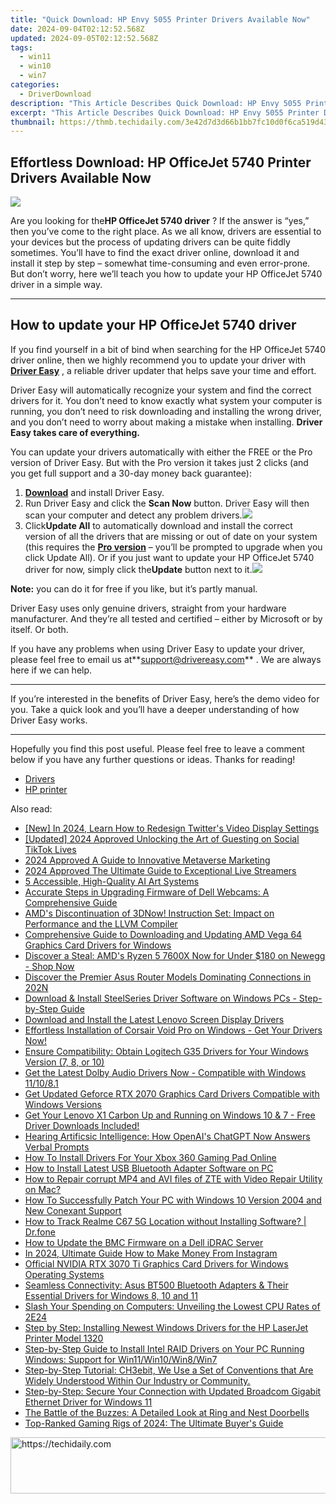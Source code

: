 ```yaml
---
title: "Quick Download: HP Envy 5055 Printer Drivers Available Now"
date: 2024-09-04T02:12:52.568Z
updated: 2024-09-05T02:12:52.568Z
tags:
  - win11
  - win10
  - win7
categories:
  - DriverDownload
description: "This Article Describes Quick Download: HP Envy 5055 Printer Drivers Available Now"
excerpt: "This Article Describes Quick Download: HP Envy 5055 Printer Drivers Available Now"
thumbnail: https://thmb.techidaily.com/3e42d7d3d66b1bb7fc10d0f6ca519d43c3162c70fd1186bee34b5c05700af6e2.jpg
---
```


## Effortless Download: HP OfficeJet 5740 Printer Drivers Available Now

![](https://images.drivereasy.com/wp-content/uploads/2019/06/image-643.png)

 Are you looking for the**HP OfficeJet 5740 driver** ? If the answer is “yes,” then you’ve come to the right place. As we all know, drivers are essential to your devices but the process of updating drivers can be quite fiddly sometimes. You’ll have to find the exact driver online, download it and install it step by step – somewhat time-consuming and even error-prone. But don’t worry, here we’ll teach you how to update your HP OfficeJet 5740 driver in a simple way.

---

## How to update your HP OfficeJet 5740 driver

 If you find yourself in a bit of bind when searching for the HP OfficeJet 5740 driver online, then we highly recommend you to update your driver with **[Driver Easy](https://tools.techidaily.com/drivereasy/download/)**  , a reliable driver updater that helps save your time and effort.

 Driver Easy will automatically recognize your system and find the correct drivers for it. You don’t need to know exactly what system your computer is running, you don’t need to risk downloading and installing the wrong driver, and you don’t need to worry about making a mistake when installing. **Driver Easy takes care of everything.**

 You can update your drivers automatically with either the FREE or the Pro version of Driver Easy. But with the Pro version it takes just 2 clicks (and you get full support and a 30-day money back guarantee):

1. **[Download](https://tools.techidaily.com/drivereasy/download/)**  and install Driver Easy.
2. Run Driver Easy and click the **Scan Now** button. Driver Easy will then scan your computer and detect any problem drivers.![](https://images.drivereasy.com/wp-content/uploads/2019/06/image-439.png)
3. Click**Update All** to automatically download and install the correct version of all the drivers that are missing or out of date on your system (this requires the **[Pro version](https://tools.techidaily.com/drivereasy/download/)**  – you’ll be prompted to upgrade when you click Update All). Or if you just want to update your HP OfficeJet 5740 driver for now, simply click the**Update**  button next to it.![](https://images.drivereasy.com/wp-content/uploads/2019/06/image-642.png)

**Note:** you can do it for free if you like, but it’s partly manual.

 Driver Easy uses only genuine drivers, straight from your hardware manufacturer. And they’re all tested and certified – either by Microsoft or by itself. Or both.

 If you have any problems when using Driver Easy to update your driver, please feel free to email us at**<support@drivereasy.com>** . We are always here if we can help.

---

 If you’re interested in the benefits of Driver Easy, here’s the demo video for you. Take a quick look and you’ll have a deeper understanding of how Driver Easy works.

---

 Hopefully you find this post useful. Please feel free to leave a comment below if you have any further questions or ideas. Thanks for reading!

* [Drivers](https://tools.techidaily.com/drivereasy/download/)
* [HP printer](https://tools.techidaily.com/drivereasy/download/)

<ins class="adsbygoogle"
     style="display:block"
     data-ad-format="autorelaxed"
     data-ad-client="ca-pub-7571918770474297"
     data-ad-slot="1223367746"></ins>



<ins class="adsbygoogle"
     style="display:block"
     data-ad-client="ca-pub-7571918770474297"
     data-ad-slot="8358498916"
     data-ad-format="auto"
     data-full-width-responsive="true"></ins>

<span class="atpl-alsoreadstyle">Also read:</span>
<div><ul>
<li><a href="https://twitter-videos.techidaily.com/new-in-2024-learn-how-to-redesign-twitters-video-display-settings/"><u>[New] In 2024, Learn How to Redesign Twitter's Video Display Settings</u></a></li>
<li><a href="https://tiktok-videos.techidaily.com/updated-2024-approved-unlocking-the-art-of-guesting-on-social-tiktok-lives/"><u>[Updated] 2024 Approved  Unlocking the Art of Guesting on Social TikTok Lives</u></a></li>
<li><a href="https://extra-lessons.techidaily.com/2024-approved-a-guide-to-innovative-metaverse-marketing/"><u>2024 Approved  A Guide to Innovative Metaverse Marketing</u></a></li>
<li><a href="https://fox-info.techidaily.com/2024-approved-the-ultimate-guide-to-exceptional-live-streamers/"><u>2024 Approved  The Ultimate Guide to Exceptional Live Streamers</u></a></li>
<li><a href="https://tech-savvy.techidaily.com/5-accessible-high-quality-ai-art-systems/"><u>5 Accessible, High-Quality AI Art Systems</u></a></li>
<li><a href="https://hardware-help.techidaily.com/accurate-steps-in-upgrading-firmware-of-dell-webcams-a-comprehensive-guide/"><u>Accurate Steps in Upgrading Firmware of Dell Webcams: A Comprehensive Guide</u></a></li>
<li><a href="https://hardware-help.techidaily.com/amds-discontinuation-of-3dnow-instruction-set-impact-on-performance-and-the-llvm-compiler/"><u>AMD's Discontinuation of 3DNow! Instruction Set: Impact on Performance and the LLVM Compiler</u></a></li>
<li><a href="https://hardware-help.techidaily.com/comprehensive-guide-to-downloading-and-updating-amd-vega-64-graphics-card-drivers-for-windows/"><u>Comprehensive Guide to Downloading and Updating AMD Vega 64 Graphics Card Drivers for Windows</u></a></li>
<li><a href="https://hardware-help.techidaily.com/1723262305495-discover-a-steal-amds-ryzen-5-7600x-now-for-under-180-on-newegg-shop-now/"><u>Discover a Steal: AMD's Ryzen 5 7600X Now for Under $180 on Newegg - Shop Now</u></a></li>
<li><a href="https://buynow-marvelous.techidaily.com/discover-the-premier-asus-router-models-dominating-connections-in-202n/"><u>Discover the Premier Asus Router Models Dominating Connections in 202N</u></a></li>
<li><a href="https://hardware-help.techidaily.com/download-and-install-steelseries-driver-software-on-windows-pcs-step-by-step-guide/"><u>Download & Install SteelSeries Driver Software on Windows PCs - Step-by-Step Guide</u></a></li>
<li><a href="https://hardware-help.techidaily.com/download-and-install-the-latest-lenovo-screen-display-drivers/"><u>Download and Install the Latest Lenovo Screen Display Drivers</u></a></li>
<li><a href="https://hardware-help.techidaily.com/1722975322136-effortless-installation-of-corsair-void-pro-on-windows-get-your-drivers-now/"><u>Effortless Installation of Corsair Void Pro on Windows - Get Your Drivers Now!</u></a></li>
<li><a href="https://hardware-help.techidaily.com/ensure-compatibility-obtain-logitech-g35-drivers-for-your-windows-version-7-8-or-10/"><u>Ensure Compatibility: Obtain Logitech G35 Drivers for Your Windows Version (7, 8, or 10)</u></a></li>
<li><a href="https://hardware-help.techidaily.com/1722965198668-get-the-latest-dolby-audio-drivers-now-compatible-with-windows-111081/"><u>Get the Latest Dolby Audio Drivers Now - Compatible with Windows 11/10/8.1</u></a></li>
<li><a href="https://hardware-help.techidaily.com/get-updated-geforce-rtx-2070-graphics-card-drivers-compatible-with-windows-versions/"><u>Get Updated Geforce RTX 2070 Graphics Card Drivers Compatible with Windows Versions</u></a></li>
<li><a href="https://hardware-help.techidaily.com/1722963620057-get-your-lenovo-x1-carbon-up-and-running-on-windows-10-and-7-free-driver-downloads-included/"><u>Get Your Lenovo X1 Carbon Up and Running on Windows 10 & 7 - Free Driver Downloads Included!</u></a></li>
<li><a href="https://tech-haven.techidaily.com/hearing-artificsic-intelligence-how-openais-chatgpt-now-answers-verbal-prompts/"><u>Hearing Artificsic Intelligence: How OpenAI's ChatGPT Now Answers Verbal Prompts</u></a></li>
<li><a href="https://hardware-help.techidaily.com/how-to-install-drivers-for-your-xbox-360-gaming-pad-online/"><u>How To Install Drivers For Your Xbox 360 Gaming Pad Online</u></a></li>
<li><a href="https://hardware-help.techidaily.com/how-to-install-latest-usb-bluetooth-adapter-software-on-pc/"><u>How to Install Latest USB Bluetooth Adapter Software on PC</u></a></li>
<li><a href="https://blog-min.techidaily.com/how-to-repair-corrupt-mp4-and-avi-files-of-zte-with-video-repair-utility-on-mac-by-stellar-video-repair-mobile-video-repair/"><u>How to Repair corrupt MP4 and AVI files of ZTE with Video Repair Utility on Mac?</u></a></li>
<li><a href="https://hardware-help.techidaily.com/how-to-successfully-patch-your-pc-with-windows-10-version-2004-and-new-conexant-support/"><u>How To Successfully Patch Your PC with Windows 10 Version 2004 and New Conexant Support</u></a></li>
<li><a href="https://android-location-track.techidaily.com/how-to-track-realme-c67-5g-location-without-installing-software-drfone-by-drfone-virtual-android/"><u>How to Track Realme C67 5G Location without Installing Software? | Dr.fone</u></a></li>
<li><a href="https://hardware-help.techidaily.com/how-to-update-the-bmc-firmware-on-a-dell-idrac-server/"><u>How to Update the BMC Firmware on a Dell iDRAC Server</u></a></li>
<li><a href="https://instagram-video-files.techidaily.com/in-2024-ultimate-guide-how-to-make-money-from-instagram/"><u>In 2024, Ultimate Guide  How to Make Money From Instagram</u></a></li>
<li><a href="https://hardware-help.techidaily.com/official-nvidia-rtx-3070-ti-graphics-card-drivers-for-windows-operating-systems/"><u>Official NVIDIA RTX 3070 Ti Graphics Card Drivers for Windows Operating Systems</u></a></li>
<li><a href="https://hardware-help.techidaily.com/seamless-connectivity-asus-bt500-bluetooth-adapters-and-their-essential-drivers-for-windows-8-10-and-11/"><u>Seamless Connectivity: Asus BT500 Bluetooth Adapters & Their Essential Drivers for Windows 8, 10 and 11</u></a></li>
<li><a href="https://hardware-help.techidaily.com/slash-your-spending-on-computers-unveiling-the-lowest-cpu-rates-of-2e24/"><u>Slash Your Spending on Computers: Unveiling the Lowest CPU Rates of 2E24</u></a></li>
<li><a href="https://hardware-help.techidaily.com/step-by-step-installing-newest-windows-drivers-for-the-hp-laserjet-printer-model-1320/"><u>Step by Step: Installing Newest Windows Drivers for the HP LaserJet Printer Model 1320</u></a></li>
<li><a href="https://hardware-help.techidaily.com/step-by-step-guide-to-install-intel-raid-drivers-on-your-pc-running-windows-support-for-win11win10win8win7/"><u>Step-by-Step Guide to Install Intel RAID Drivers on Your PC Running Windows: Support for Win11/Win10/Win8/Win7</u></a></li>
<li><a href="https://hardware-help.techidaily.com/step-by-step-tutorial-ch3ebit-we-use-a-set-of-conventions-that-are-widely-understood-within-our-industry-or-community/"><u>Step-by-Step Tutorial: CH3ebit, We Use a Set of Conventions that Are Widely Understood Within Our Industry or Community.</u></a></li>
<li><a href="https://hardware-help.techidaily.com/step-by-step-secure-your-connection-with-updated-broadcom-gigabit-ethernet-driver-for-windows-11/"><u>Step-by-Step: Secure Your Connection with Updated Broadcom Gigabit Ethernet Driver for Windows 11</u></a></li>
<li><a href="https://buynow-info.techidaily.com/the-battle-of-the-buzzes-a-detailed-look-at-ring-and-nest-doorbells/"><u>The Battle of the Buzzes: A Detailed Look at Ring and Nest Doorbells</u></a></li>
<li><a href="https://hardware-help.techidaily.com/top-ranked-gaming-rigs-of-2024-the-ultimate-buyers-guide/"><u>Top-Ranked Gaming Rigs of 2024: The Ultimate Buyer's Guide</u></a></li>
</ul></div>

<!-- affiliate ads begin -->
<a href="https://dhgate.sjv.io/c/5597632/1186802/12108" target="_top" id="1186802">
  <img src="//a.impactradius-go.com/display-ad/12108-1186802" border="0" alt="https://techidaily.com" width="728" height="90"/>
</a>
<img height="0" width="0" src="https://dhgate.sjv.io/i/5597632/1186802/12108" style="position:absolute;visibility:hidden;" border="0" />
<!-- affiliate ads end -->